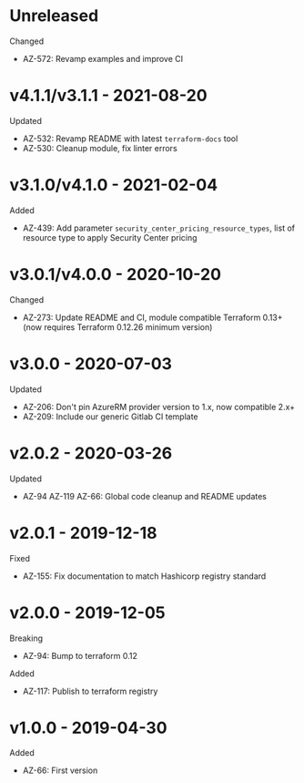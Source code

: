 # Unreleased

Changed
  * AZ-572: Revamp examples and improve CI

# v4.1.1/v3.1.1 - 2021-08-20

Updated
  * AZ-532: Revamp README with latest `terraform-docs` tool
  * AZ-530: Cleanup module, fix linter errors

# v3.1.0/v4.1.0 - 2021-02-04

Added
  * AZ-439: Add parameter `security_center_pricing_resource_types`, list of resource type to apply Security Center pricing

# v3.0.1/v4.0.0 - 2020-10-20

Changed
  * AZ-273: Update README and CI, module compatible Terraform 0.13+ (now requires Terraform 0.12.26 minimum version)

# v3.0.0 - 2020-07-03

Updated
  * AZ-206: Don't pin AzureRM provider version to 1.x, now compatible 2.x+
  * AZ-209: Include our generic Gitlab CI template

# v2.0.2 - 2020-03-26

Updated
  * AZ-94 AZ-119 AZ-66: Global code cleanup and README updates

# v2.0.1 - 2019-12-18

Fixed
  * AZ-155: Fix documentation to match Hashicorp registry standard

# v2.0.0 - 2019-12-05

Breaking
  * AZ-94: Bump to terraform 0.12
  
Added
  * AZ-117: Publish to terraform registry

# v1.0.0 - 2019-04-30

Added
  * AZ-66: First version
